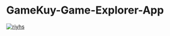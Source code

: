 # GameKuy-Game-Explorer-App

[![riyhs](https://circleci.com/gh/riyhs/GameKuy-Game-Explorer-App.svg?style=svg)](https://circleci.com/gh/riyhs/GameKuy-Game-Explorer-App)
